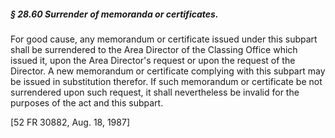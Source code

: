 ##### § 28.60 Surrender of memoranda or certificates. #####

For good cause, any memorandum or certificate issued under this subpart shall be surrendered to the Area Director of the Classing Office which issued it, upon the Area Director's request or upon the request of the Director. A new memorandum or certificate complying with this subpart may be issued in substitution therefor. If such memorandum or certificate be not surrendered upon such request, it shall nevertheless be invalid for the purposes of the act and this subpart.

[52 FR 30882, Aug. 18, 1987]